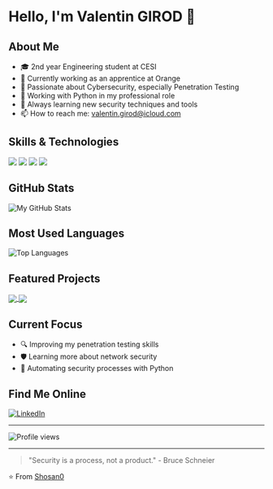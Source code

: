# Hello, I'm Valentin GIROD 👋

## About Me
- 🎓 2nd year Engineering student at CESI
- 💼 Currently working as an apprentice at Orange
- 🔐 Passionate about Cybersecurity, especially Penetration Testing
- 🐍 Working with Python in my professional role
- 🌱 Always learning new security techniques and tools
- 📫 How to reach me: valentin.girod@icloud.com

## Skills & Technologies
![](https://img.shields.io/badge/Security-Pentesting-informational?style=flat&logo=kali-linux&logoColor=white&color=2bbc8a)
![](https://img.shields.io/badge/Code-Python-informational?style=flat&logo=python&logoColor=white&color=2bbc8a)
![](https://img.shields.io/badge/OS-Linux-informational?style=flat&logo=linux&logoColor=white&color=2bbc8a)
![](https://img.shields.io/badge/Network-Security-informational?style=flat&logo=cisco&logoColor=white&color=2bbc8a)

## GitHub Stats
![My GitHub Stats](https://github-readme-stats.vercel.app/api?username=Shosan0&show_icons=true&theme=dark)

## Most Used Languages
![Top Languages](https://github-readme-stats.vercel.app/api/top-langs/?username=Shosan0&layout=compact&theme=dark)

## Featured Projects
<!-- Replace with your actual projects when you have them -->
<a href="https://github.com/Shosan0/project-1">
  <img align="center" src="https://github-readme-stats.vercel.app/api/pin/?username=Shosan0&repo=project-1&theme=dark" />
</a>
<a href="https://github.com/Shosan0/project-2">
  <img align="center" src="https://github-readme-stats.vercel.app/api/pin/?username=Shosan0&repo=project-2&theme=dark" />
</a>

## Current Focus
- 🔍 Improving my penetration testing skills
- 🛡️ Learning more about network security
- 🔄 Automating security processes with Python

## Find Me Online
[![LinkedIn](https://img.shields.io/badge/LinkedIn-0077B5?style=for-the-badge&logo=linkedin&logoColor=white)](https://www.linkedin.com/in/valentin-girod/)
<!-- Add other social profiles as needed -->

---

![Profile views](https://komarev.com/ghpvc/?username=Shosan0&color=blue)

---

> "Security is a process, not a product." - Bruce Schneier

⭐️ From [Shosan0](https://github.com/Shosan0)

